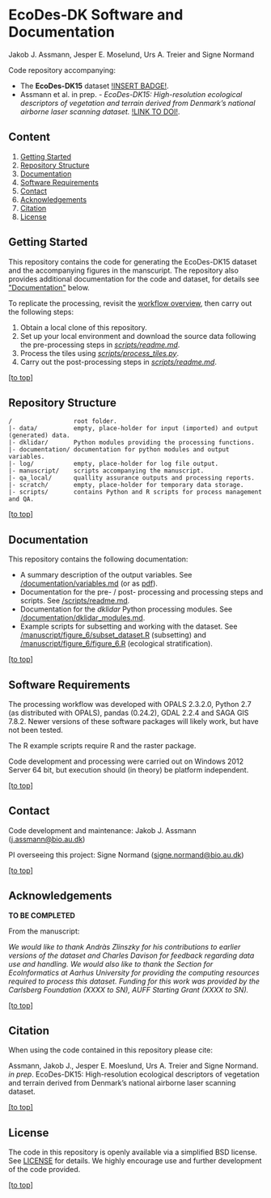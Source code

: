 # EcoDes-DK Software and Documentation
Jakob J. Assmann, Jesper E. Moselund, Urs A. Treier and Signe Normand

Code repository accompanying:

- The **EcoDes-DK15** dataset [!INSERT BADGE!](https://doi.org/10.5281/zenodo.4756557).
- Assmann et al. in prep. - *EcoDes-DK15:* *High-resolution ecological descriptors of vegetation and terrain derived from Denmark’s national airborne laser scanning dataset.* [!LINK TO DOI!]().

## Content

1. [Getting Started](#getting-started)
2. [Repository Structure](#repository-structure)
3. [Documentation](#documentation)
4. [Software Requirements](#software-requirements)
5. [Contact](#contact)
6. [Acknowledgements](#Acknowledgements)
7. [Citation](#citation)
8. [License](#license)

## Getting Started

This repository contains the code for generating the EcoDes-DK15 dataset and the accompanying figures in the manscuript. The repository also provides additional documentation for the code and dataset, for details see ["Documentation"](#documentation) below. 

To replicate the processing, revisit the [workflow overview](/documentation/dk_lidar_processing_flow.pdf), then carry out the following steps:

1. Obtain a local clone of this repository. 
2. Set up your local environment and download the source data following the pre-processing steps in [*scripts/readme.md*](scripts/readme.md).
3. Process the tiles using [*scripts/process_tiles.py*](scripts/process_tiles.py).
4. Carry out the post-processing steps in [*scripts/readme.md*](scripts/readme.md).

[\[to top\]](#content)

## Repository Structure
```
/                 root folder.
|- data/          empty, place-holder for input (imported) and output (generated) data.
|- dklidar/       Python modules providing the processing functions.
|- documentation/ documentation for python modules and output variables. 
|- log/           empty, place-holder for log file output.
|- manuscript/    scripts accompanying the manuscript.
|- qa_local/      quallity assurance outputs and processing reports.
|- scratch/       empty, place-holder for temporary data storage.
|- scripts/       contains Python and R scripts for process management and QA.
```
[\[to top\]](#content)

## Documentation

This repository contains the following documentation:

- A summary description of the output variables. See [/documentation/variables.md](/documentation/variables.md) (or as [pdf](/documentation/variables.pdf)).
- Documentation for the pre- / post- processing and processing steps and scripts. See [/scripts/readme.md](/scripts/readme.md).
- Documentation for the *dklidar* Python processing modules. See [/documentation/dklidar_modules.md](/documentation/dklidar_modules.md).
- Example scripts for subsetting and working with the dataset. See [/manuscript/figure_6/subset_dataset.R](/manuscript/figure_6/subset_dataset.R) (subsetting) and [/manuscript/figure_6/figure_6.R](/manuscript/figure_6/figure_6.R) (ecological stratification).

[\[to top\]](#content)

## Software Requirements

The processing workflow was developed with OPALS 2.3.2.0, Python 2.7 (as distributed with OPALS), pandas (0.24.2), GDAL 2.2.4 and SAGA GIS 7.8.2. Newer versions of these software packages will likely work, but have not been tested. 

The R example scripts require R and the raster package. 

Code development and processing were carried out on Windows 2012 Server 64 bit, but execution should (in theory) be platform independent. 

[\[to top\]](#content)

## Contact
Code development and maintenance: Jakob J. Assmann (j.assmann@bio.au.dk)

PI overseeing this project: Signe Normand (signe.normand@bio.au.dk)

[\[to top\]](#content)

## Acknowledgements

**TO BE COMPLETED**

From the manuscript:

*We would like to thank Andràs Zlinszky for his contributions to earlier versions of the dataset and Charles Davison for feedback regarding data use and handling. We would also like to thank the Section for EcoInformatics at Aarhus University for providing the computing resources required to process this dataset. Funding for this work was provided by the Carlsberg Foundation (XXXX to SN), AUFF Starting Grant (XXXX to SN).*

[\[to top\]](#content)

## Citation

When using the code contained in this repository please cite:

Assmann, Jakob J., Jesper E. Moeslund, Urs A. Treier and Signe Normand. *in prep*. EcoDes-DK15: High-resolution ecological descriptors of vegetation and terrain derived from Denmark’s national airborne laser scanning dataset.

[\[to top\]](#content)

## License

The code in this repository is openly available via a simplified BSD license. See [LICENSE](/LICENSE.txt) for details. We highly encourage use and further development of the code provided.  

[\[to top\]](#content)

